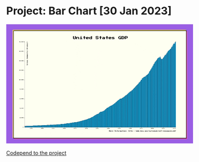 # Project: Bar Chart [30 Jan 2023]

![Gif of the project](./gif_barchart.gif)


[Codepend to the project](https://codepen.io/haanna/pen/VwBBWaG)
